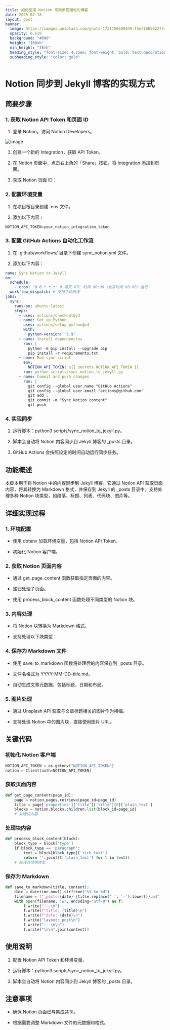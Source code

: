 ```yaml
---
title: 如何使用 Notion 来同步管理你的博客
date: 2025-02-18
layout: post
banner:
  image: https://images.unsplash.com/photo-1721750690949-f5ef18059227?crop=entropy&cs=tinysrgb&fit=max&fm=jpg&ixid=M3w2OTIwMzJ8MHwxfHJhbmRvbXx8fHx8fHx8fDE3Mzk4ODgyOTJ8&ixlib=rb-4.0.3&q=80&w=1080
  opacity: 0.618
  background: "#000"
  height: "100vh"
  min_height: "38vh"
  heading_style: "font-size: 4.25em; font-weight: bold; text-decoration: underline"
  subheading_style: "color: gold"
---
```


# Notion 同步到 Jekyll 博客的实现方式

## 简要步骤

### 1. 获取 Notion API Token 和页面 ID

1. 登录 Notion，访问 Notion Developers。

![image](https://prod-files-secure.s3.us-west-2.amazonaws.com/a7a0cc5a-89b9-4cda-8686-1fba0ca52f40/d19c1afe-dea5-4312-9333-786b0ba83054/image.png?X-Amz-Algorithm=AWS4-HMAC-SHA256&X-Amz-Content-Sha256=UNSIGNED-PAYLOAD&X-Amz-Credential=ASIAZI2LB466Z6ROYVBI%2F20250218%2Fus-west-2%2Fs3%2Faws4_request&X-Amz-Date=20250218T141811Z&X-Amz-Expires=3600&X-Amz-Security-Token=IQoJb3JpZ2luX2VjEGYaCXVzLXdlc3QtMiJIMEYCIQDy93ST4okGNMQmwL8QcK%2BG2SZc7yQOPBygv5e%2BmEEPkgIhAL9fKFZlNcjyAq3ADs2ZuxvbWIAXV7FxzUfaQQJGmo8zKogECI7%2F%2F%2F%2F%2F%2F%2F%2F%2F%2FwEQABoMNjM3NDIzMTgzODA1IgzRahv4%2FATJxGpdkhUq3AN%2BVT%2FV9ZwPIfjgYHR42P5bc9fnRYCQMfI6s7flt1Oqi7h3vlg%2Bq2%2BBfPw04vQ65zFaruiUnW1XtCf5GFWN%2FNAN3tufL9zg83celubiUVLpmd%2FbpRh1ez7ntRYEuVwgjoi75CQNnxEkHQICRrfUHarQYWWrHj2SbyELH90xI6bNujeq8QBIEPg10qI4wg0mrrdusFgF1S8PkGr0rOLBGbF9GAOtWSOzrexbcf1hw8DbDHI%2BoLwdSGy%2B6f8QTFt2Yo0bsD6ib%2FifUc2cpBrq%2B7kCq8qTQs%2BmBYpiG%2BLuIXyHQBdjpMBgDw4%2B%2FOZAAxJsUhGWaX1kpbDpI%2FJMOzShymauyZbsJIGvm%2FdtJPxYfDhsqB9pExPoX6j3JICD9929nqntqp32Jpjxm4uSCkbguV6l6C%2BQLFscxV%2FU5bKSItmsf3UA0KEtYxnbf3V3cFzqJx2BtbxuSHkEUPLT7ck0WMuLsG34hgmbKTSIbvjuZfFshZ%2Fyb%2F%2BroRg7G8%2FOS%2FQUlS%2FdCGZ3mGGmzGQP97dTujUbzUtS7iTKiQTs4dTeMruaoL02Yu%2FfrVa0fmvOExN3brIrLps1ZyJF2QOzEOjaKq5FM7gozvcgAKCuF%2BmKhHu3hK9KF5vihee18u%2B62jC%2FlNK9BjqkAeCo%2F1f8JlQdDn1RVkuAiqT7UXNO7NDGkXK5yHNiJtNMDohyDnrvo%2F1rHeHAoKqEQEFYdOFFSmd1pU7n3Pp2YYJCE18tBec50ataojq9SbhHUEzMgur4dd4Mw9N9e2xsP9CgVgf1nqLWmHyVu5NP0Ke6YNnEZtHn%2Bt%2F6wakJRBkDzK%2FfS9eOYXEvf8Xl5yYpBL1AlXDGqQXGluLsmp9%2FcIXjV6lU&X-Amz-Signature=0507f8d68807619ec4b6bb11f3f4d3b078eb75a055c9bebc1011bddab4f79652&X-Amz-SignedHeaders=host&x-id=GetObject)

1. 创建一个新的 Integration，获取 API Token。

1. 在 Notion 页面中，点击右上角的「Share」按钮，将 Integration 添加到页面。

1. 获取 Notion 页面 ID：


### 2. 配置环境变量

1. 在项目根目录创建 .env 文件。

1. 添加以下内容：

```javascript
NOTION_API_TOKEN=your_notion_integration_token
```

### 3. 配置 GitHub Actions 自动化工作流

1. 在 .github/workflows/ 目录下创建 sync_notion.yml 文件。

1. 添加以下内容：

```yaml
name: Sync Notion to Jekyll
on:
  schedule:
    - cron: '0 0 * * *' # 每天 UTC 时间 00:00（北京时间 08:00）运行
  workflow_dispatch: # 支持手动触发
jobs:
  sync:
    runs-on: ubuntu-latest
    steps:
      - uses: actions/checkout@v3
      - name: Set up Python
        uses: actions/setup-python@v4
        with:
          python-version: '3.9'
      - name: Install dependencies
        run: |
          python -m pip install --upgrade pip
          pip install -r requirements.txt
      - name: Run sync script
        env:
          NOTION_API_TOKEN: ${{ secrets.NOTION_API_TOKEN }}
        run: python scripts/sync_notion_to_jekyll.py
      - name: Commit and push changes
        run: |
          git config --global user.name "GitHub Actions"
          git config --global user.email "actions@github.com"
          git add .
          git commit -m "Sync Notion content"
          git push
```

### 4. 实现同步

1. 运行脚本：python3 scripts/sync_notion_to_jekyll.py。

1. 脚本会自动将 Notion 内容同步到 Jekyll 博客的 _posts 目录。

1. GitHub Actions 会按照设定的时间自动运行同步任务。

## 功能概述

本脚本用于将 Notion 中的内容同步到 Jekyll 博客。它通过 Notion API 获取页面内容，将其转换为 Markdown 格式，并保存到 Jekyll 的 _posts 目录中。支持处理多种 Notion 块类型，如段落、标题、列表、代码块、图片等。

## 详细实现过程

### 1. 环境配置

- 使用 dotenv 加载环境变量，包括 Notion API Token。

- 初始化 Notion 客户端。

### 2. 获取 Notion 页面内容

- 通过 get_page_content 函数获取指定页面的内容。

- 递归处理子页面。

- 使用 process_block_content 函数处理不同类型的 Notion 块。

### 3. 内容处理

- 将 Notion 块转换为 Markdown 格式。

- 支持处理以下块类型：


### 4. 保存为 Markdown 文件

- 使用 save_to_markdown 函数将处理后的内容保存到 _posts 目录。

- 文件名格式为 YYYY-MM-DD-title.md。

- 自动生成文章元数据，包括标题、日期和布局。

### 5. 图片处理

- 通过 Unsplash API 获取与文章标题相关的图片作为横幅。

- 支持处理 Notion 中的图片块，直接使用图片 URL。

## 关键代码

### 初始化 Notion 客户端

```python
NOTION_API_TOKEN = os.getenv("NOTION_API_TOKEN")
notion = Client(auth=NOTION_API_TOKEN)
```

### 获取页面内容

```python
def get_page_content(page_id):
    page = notion.pages.retrieve(page_id=page_id)
    title = page['properties']['title']['title'][0]['plain_text']
    blocks = notion.blocks.children.list(block_id=page_id)
    # 处理块内容
```

### 处理块内容

```python
def process_block_content(block):
    block_type = block['type']
    if block_type == 'paragraph':
        text = block[block_type]['rich_text']
        return ''.join([t['plain_text'] for t in text])
    # 处理其他块类型
```

### 保存为 Markdown

```python
def save_to_markdown(title, content):
    date = datetime.now().strftime("%Y-%m-%d")
    filename = f"_posts/{date}-{title.replace(' ', '-').lower()}.md"
    with open(filename, "w", encoding="utf-8") as f:
        f.write("---\n")
        f.write(f"title: {title}\n")
        f.write(f"date: {date}\n")
        f.write("layout: post\n")
        f.write("---\n\n")
        f.write("\n\n".join(content))
```

## 使用说明

1. 配置 Notion API Token 和环境变量。

1. 运行脚本：python3 scripts/sync_notion_to_jekyll.py。

1. 脚本会自动将 Notion 内容同步到 Jekyll 博客的 _posts 目录。

## 注意事项

- 确保 Notion 页面已与集成共享。

- 根据需要调整 Markdown 文件的元数据和格式。